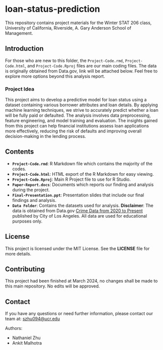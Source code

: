 # loan-status-prediction
This repository contains project materials for the Winter STAT 206 class, University of California, Riverside, A. Gary Anderson School of Management.

## Introduction
For those who are new to this folder, the `Project-Code.rmd`, `Project-Code.html`, and `Project-Code.Rproj` files are our main coding files. The data is originally obtained from Data.gov, link will be attached below. Feel free to explore more options beyond this analysis report.

### Project Idea
This project aims to develop a predictive model for loan status using a dataset containing various borrower attributes and loan details. By applying machine learning techniques, we strive to accurately predict whether a loan will be fully paid or defaulted. The analysis involves data preprocessing, feature engineering, and model training and evaluation. The insights gained from this project can help financial institutions assess loan applications more effectively, reducing the risk of defaults and improving overall decision-making in the lending process.

## Contents
- **`Project-Code.rmd`**: R Markdown file which contains the majority of the codes.
- **`Project-Code.html`**: HTML export of the R Markdown for easy viewing.
- **`Project-Code.Rproj`**: Main R Project file to use for R Studio.
- **`Paper-Report.docs`**: Documents which reports our finding and analysis during the project.
- **`Final-Presentation.ppt`**: Presentation slides that include our final findings and analysis.
- **`Data Folder`**: Contains the datasets used for analysis. **Disclaimer**: The data is obtained from Data.gov [Crime Data from 2020 to Present](https://catalog.data.gov/dataset/crime-data-from-2020-to-present) published by City of Los Angeles. All data are used for educational purposes only.

## License
This project is licensed under the MIT License. See the **LICENSE** file for more details.

## Contributing
This project had been finished at March 2024, no changes shall be made to this main repository. No edits will be approved.

## Contact
If you have any questions or need further information, please contact our team at: szhu094@ucr.edu

Authors:
- Nathaniel Zhu
- Ankit Malhotra
